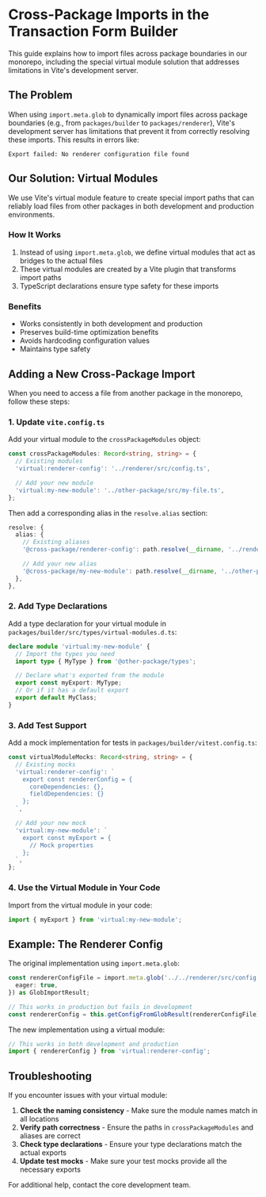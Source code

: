# Cross-Package Imports in the Transaction Form Builder

This guide explains how to import files across package boundaries in our monorepo, including the special virtual module solution that addresses limitations in Vite's development server.

## The Problem

When using `import.meta.glob` to dynamically import files across package boundaries (e.g., from `packages/builder` to `packages/renderer`), Vite's development server has limitations that prevent it from correctly resolving these imports. This results in errors like:

```
Export failed: No renderer configuration file found
```

## Our Solution: Virtual Modules

We use Vite's virtual module feature to create special import paths that can reliably load files from other packages in both development and production environments.

### How It Works

1. Instead of using `import.meta.glob`, we define virtual modules that act as bridges to the actual files
2. These virtual modules are created by a Vite plugin that transforms import paths
3. TypeScript declarations ensure type safety for these imports

### Benefits

- Works consistently in both development and production
- Preserves build-time optimization benefits
- Avoids hardcoding configuration values
- Maintains type safety

## Adding a New Cross-Package Import

When you need to access a file from another package in the monorepo, follow these steps:

### 1. Update `vite.config.ts`

Add your virtual module to the `crossPackageModules` object:

```typescript
const crossPackageModules: Record<string, string> = {
  // Existing modules
  'virtual:renderer-config': '../renderer/src/config.ts',

  // Add your new module
  'virtual:my-new-module': '../other-package/src/my-file.ts',
};
```

Then add a corresponding alias in the `resolve.alias` section:

```typescript
resolve: {
  alias: {
    // Existing aliases
    '@cross-package/renderer-config': path.resolve(__dirname, '../renderer/src/config.ts'),

    // Add your new alias
    '@cross-package/my-new-module': path.resolve(__dirname, '../other-package/src/my-file.ts'),
  },
},
```

### 2. Add Type Declarations

Add a type declaration for your virtual module in `packages/builder/src/types/virtual-modules.d.ts`:

```typescript
declare module 'virtual:my-new-module' {
  // Import the types you need
  import type { MyType } from '@other-package/types';

  // Declare what's exported from the module
  export const myExport: MyType;
  // Or if it has a default export
  export default MyClass;
}
```

### 3. Add Test Support

Add a mock implementation for tests in `packages/builder/vitest.config.ts`:

```typescript
const virtualModuleMocks: Record<string, string> = {
  // Existing mocks
  'virtual:renderer-config': `
    export const rendererConfig = {
      coreDependencies: {},
      fieldDependencies: {}
    };
  `,

  // Add your new mock
  'virtual:my-new-module': `
    export const myExport = {
      // Mock properties
    };
  `,
};
```

### 4. Use the Virtual Module in Your Code

Import from the virtual module in your code:

```typescript
import { myExport } from 'virtual:my-new-module';
```

## Example: The Renderer Config

The original implementation using `import.meta.glob`:

```typescript
const rendererConfigFile = import.meta.glob('../../renderer/src/config.ts', {
  eager: true,
}) as GlobImportResult;

// This works in production but fails in development
const rendererConfig = this.getConfigFromGlobResult(rendererConfigFile);
```

The new implementation using a virtual module:

```typescript
// This works in both development and production
import { rendererConfig } from 'virtual:renderer-config';
```

## Troubleshooting

If you encounter issues with your virtual module:

1. **Check the naming consistency** - Make sure the module names match in all locations
2. **Verify path correctness** - Ensure the paths in `crossPackageModules` and aliases are correct
3. **Check type declarations** - Ensure your type declarations match the actual exports
4. **Update test mocks** - Make sure your test mocks provide all the necessary exports

For additional help, contact the core development team.
